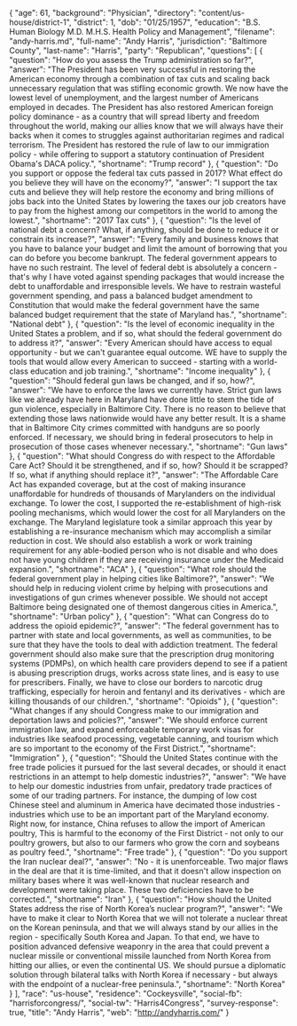 {
  "age": 61,
  "background": "Physician",
  "directory": "content/us-house/district-1",
  "district": 1,
  "dob": "01/25/1957",
  "education": "B.S. Human Biology M.D. M.H.S. Health Policy and Management",
  "filename": "andy-harris.md",
  "full-name": "Andy Harris",
  "jurisdiction": "Baltimore County",
  "last-name": "Harris",
  "party": "Republican",
  "questions": [
    {
      "question": "How do you assess the Trump administration so far?",
      "answer": "The President has been very successful in restoring the American economy through a combination of tax cuts and scaling back unnecessary regulation that was stifling economic growth. We now have the lowest level of unemployment, and the largest number of Americans employed in decades. The President has also restored American foreign policy dominance - as a country that will spread liberty and freedom throughout the world, making our allies know that we will always have their backs when it comes to struggles against authoritarian regimes and radical terrorism. The President has restored the rule of law to our immigration policy - while offering to support a statutory continuation of President Obama's DACA policy.",
      "shortname": "Trump record"
    },
    {
      "question": "Do you support or oppose the federal tax cuts passed in 2017? What effect do you believe they will have on the economy?",
      "answer": "I support the tax cuts and believe they will help restore the economy and bring millions of jobs back into the United States by lowering the taxes our job creators have to pay from the highest among our competitors in the world to among the lowest.",
      "shortname": "2017 Tax cuts"
    },
    {
      "question": "Is the level of national debt a concern? What, if anything, should be done to reduce it or constrain its increase?",
      "answer": "Every family and business knows that you have to balance your budget and limit the amount of borrowing that you can do before you become bankrupt. The federal government appears to have no such restraint. The level of federal debt is absolutely a concern - that's why I have voted against spending packages that would increase the debt to unaffordable and irresponsible levels. We have to restrain wasteful government spending, and pass a balanced budget amendment to Constitution that would make the federal government have the same balanced budget requirement that the state of Maryland has.",
      "shortname": "National debt"
    },
    {
      "question": "Is the level of economic inequality in the United States a problem, and if so, what should the federal government do to address it?",
      "answer": "Every American should have access to equal opportunity - but we can't guarantee equal outcome. WE have to supply the tools that would allow every American to succeed - starting with a world-class education and job training.",
      "shortname": "Income inequality"
    },
    {
      "question": "Should federal gun laws be changed, and if so, how?",
      "answer": "We have to enforce the laws we currently have. Strict gun laws like we already have here in Maryland have done little to stem the tide of gun violence, especially in Baltimore City. There is no reason to believe that extending those laws nationwide would have any better result. It is a shame that in Baltimore City crimes committed with handguns are so poorly enforced. If necessary, we should bring in federal prosecutors to help in prosecution of those cases whenever necessary.",
      "shortname": "Gun laws"
    },
    {
      "question": "What should Congress do with respect to the Affordable Care Act? Should it be strengthened, and if so, how? Should it be scrapped? If so, what if anything should replace it?",
      "answer": "The Affordable Care Act has expanded coverage, but at the cost of making insurance unaffordable for hundreds of thousands of Marylanders on the individual exchange. To lower the cost, I supported the re-establishment of high-risk pooling mechanisms, which would lower the cost for all Marylanders on the exchange. The Maryland legislature took a similar approach this year by establishing a re-insurance mechanism which may accomplish a similar reduction in cost. We should also establish a work or work training requirement for any able-bodied person who is not disable and who does not have young children if they are receiving insurance under the Medicaid expansion.",
      "shortname": "ACA"
    },
    {
      "question": "What role should the federal government play in helping cities like Baltimore?",
      "answer": "We should help in reducing violent crime by helping with prosecutions and investigations of gun crimes whenever possible. We should not accept Baltimore being designated one of themost dangerous cities in America.",
      "shortname": "Urban policy"
    },
    {
      "question": "What can Congress do to address the opioid epidemic?",
      "answer": "The federal government has to partner with state and local governments, as well as communities, to be sure that they have the tools to deal with addiction treatment. The federal government should also make sure that the prescription drug monitoring systems (PDMPs), on which health care providers depend to see if a patient is abusing prescription drugs, works across state lines, and is easy to use for prescribers. Finally, we have to close our borders to narcotic drug trafficking, especially for heroin and fentanyl and its derivatives - which are killing thousands of our children.",
      "shortname": "Opioids"
    },
    {
      "question": "What changes if any should Congress make to our immigration and deportation laws and policies?",
      "answer": "We should enforce current immigration law, and expand enforceable temporary work visas for industries like seafood processing, vegetable canning, and tourism which are so important to the economy of the First District.",
      "shortname": "Immigration"
    },
    {
      "question": "Should the United States continue with the free trade policies it pursued for the last several decades, or should it enact restrictions in an attempt to help domestic industries?",
      "answer": "We have to help our domestic industries from unfair, predatory trade practices of some of our trading partners. For instance, the dumping of low cost Chinese steel and aluminum in America have decimated those industries - industries which use to be an important part of the Maryland economy. Right now, for instance, China refuses to allow the import of American poultry, This is harmful to the economy of the First District - not only to our poultry growers, but also to our farmers who grow the corn and soybeans as poultry feed.",
      "shortname": "Free trade"
    },
    {
      "question": "Do you support the Iran nuclear deal?",
      "answer": "No - it is unenforceable. Two major flaws in the deal are that it is time-limited, and that it doesn't allow inspection on military bases where it was well-known that nuclear research and development were taking place. These two deficiencies have to be corrected.",
      "shortname": "Iran"
    },
    {
      "question": "How should the United States address the rise of North Korea’s nuclear program?",
      "answer": "We have to make it clear to North Korea that we will not tolerate a nuclear threat on the Korean peninsula, and that we will always stand by our allies in the region - specifically South Korea and Japan. To that end, we have to position advanced defensive weaponry in the area that could prevent a nuclear missile or conventional missile launched from North Korea from hitting our allies, or even the continental US. We should pursue a diplomatic solution through bilateral talks with North Korea if necessary - but always with the endpoint of a nuclear-free peninsula.",
      "shortname": "North Korea"
    }
  ],
  "race": "us-house",
  "residence": "Cockeysville",
  "social-fb": "harrisforcongress/",
  "social-tw": "Harris4Congress",
  "survey-response": true,
  "title": "Andy Harris",
  "web": "http://andyharris.com/"
}
